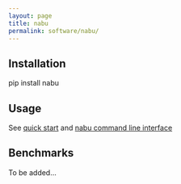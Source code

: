 ```yaml
---
layout: page
title: nabu
permalink: software/nabu/
---
```


## Installation

pip install nabu

## Usage

See [quick start](https://tomotools.gitlab-pages.esrf.fr/nabu/quickstart.html) and [nabu command line interface](https://tomotools.gitlab-pages.esrf.fr/nabu/nabu_cli.html)

## Benchmarks

To be added...
